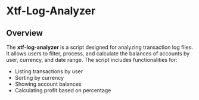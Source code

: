 # Xtf-Log-Analyzer

## Overview
The **xtf-log-analyzer** is a script designed for analyzing transaction log files. It allows users to filter, process, and calculate the balances of accounts by user, currency, and date range. The script includes functionalities for:
- Listing transactions by user
- Sorting by currency
- Showing account balances
- Calculating profit based on percentage
